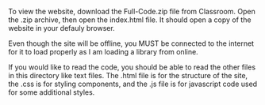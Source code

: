 To view the website, download the Full-Code.zip file from Classroom. Open the .zip archive, then open the index.html file. It should open a copy of the website in your defauly browser.

Even though the site will be offline, you MUST be connected to the internet for it to load properly as I am loading a library from online.


If you would like to read the code, you should be able to read the other files in this directory like text files. The .html file is
for the structure of the site, the .css is for styling components, and the .js file is for javascript code used for some additional
styles.
